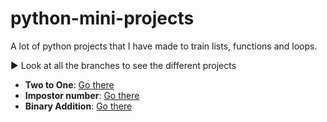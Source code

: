 # python-mini-projects
A lot of python projects that I have made to train lists, functions and loops.

:arrow_forward: Look at all the branches to see the different projects

- **Two to One**: [Go there](https://github.com/tobiasllop/python-mini-projects/tree/Two-to-one)
- **Impostor number**: [Go there](https://github.com/tobiasllop/python-mini-projects/tree/Impostor-number)
- **Binary Addition**: [Go there](https://github.com/tobiasllop/python-mini-projects/tree/binary-addition)
